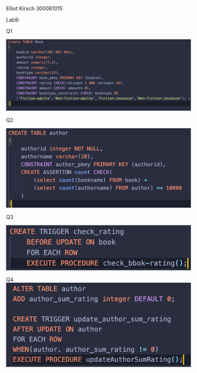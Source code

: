 Elliot Kirsch
300081015

Lab9:

Q1

![image](https://github.com/Mystyclious/CSI2532Lab/blob/master/Lab9/Q1.png)

Q2

![image](https://github.com/Mystyclious/CSI2532Lab/blob/master/Lab9/Q2.png)

Q3

![image](https://github.com/Mystyclious/CSI2532Lab/blob/master/Lab9/Q3.png)

Q4
![image](https://github.com/Mystyclious/CSI2532Lab/blob/master/Lab9/Q4.png)
